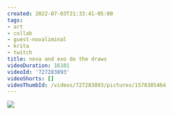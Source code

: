 ```yaml
---
created: 2022-07-03T21:33:41-05:00
tags:
- art
- collab
- guest-novaliminal
- krita
- twitch
title: nova and exo do the draws
videoDuration: 16101
videoId: '727283893'
videoShorts: []
videoThumbId: /videos/727283893/pictures/1578385464
---
```


![](20220704023341.jpg)
